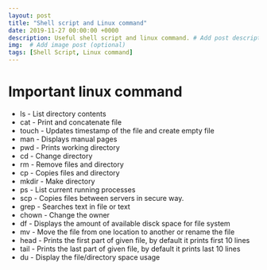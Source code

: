 ```yaml
---
layout: post
title: "Shell script and Linux command"
date: 2019-11-27 00:00:00 +0000
description: Useful shell script and linux command. # Add post description (optional)
img:  # Add image post (optional)
tags: [Shell Script, Linux command]
---
```

# Important linux command
* ls - List directory contents
* cat - Print and concatenate file
* touch - Updates timestamp of the file and create empty file
* man - Displays manual pages
* pwd - Prints working directory
* cd - Change directory
* rm - Remove files and directory
* cp - Copies files and directory
* mkdir - Make directory
* ps - List current running processes
* scp - Copies files between servers in secure way.
* grep - Searches text in file or text
* chown - Change the owner
* df - Displays the amount of available disck space for file system
* mv - Move the file from one location to another or rename the file
* head - Prints the first part of given file, by default it prints first 10 lines
* tail - Prints the last part of given file, by default it prints last 10 lines 
* du - Display the file/directory space usage
